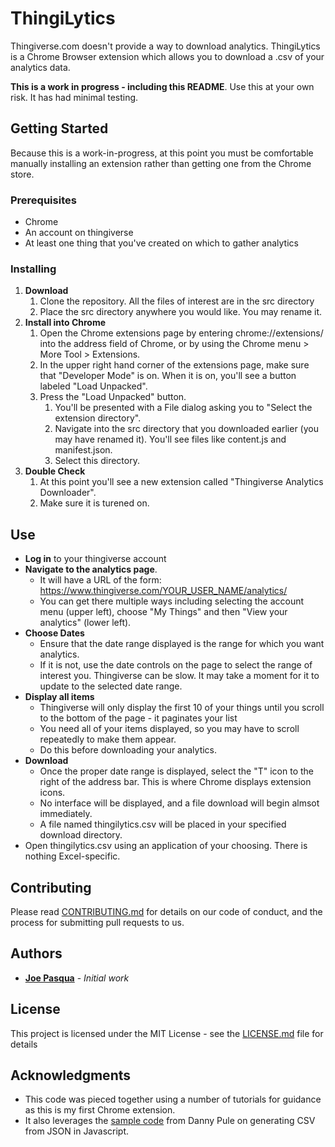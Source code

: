 # ThingiLytics

Thingiverse.com doesn't provide a way to download analytics. ThingiLytics is a Chrome Browser extension which allows you to download a .csv of your analytics data.

**This is a work in progress - including this README**. Use this at your own risk. It has had minimal testing. 

## Getting Started

Because this is a work-in-progress, at this point you must be comfortable manually installing an extension rather than getting one from the Chrome store.

### Prerequisites

* Chrome
* An account on thingiverse
* At least one thing that you've created on which to gather analytics 

### Installing

1. **Download**
   1. Clone the repository. All the files of interest are in the src directory
   2.  Place the src directory anywhere you would like. You may rename it.
2. **Install into Chrome**
   1. Open the Chrome extensions page by entering chrome://extensions/ into the address field of Chrome, or by using the Chrome menu > More Tool > Extensions.
   2. In the upper right hand corner of the extensions page, make sure that "Developer Mode" is on. When it is on, you'll see a button labeled "Load Unpacked".
   3. Press the "Load Unpacked" button.
      1. You'll be presented with a File dialog asking you to "Select the extension directory".
      2. Navigate into the src directory that you downloaded earlier (you may have renamed it). You'll see files like content.js and manifest.json.
      3. Select this directory.
3. **Double Check**
   1. At this point you'll see a new extension called "Thingiverse Analytics Downloader".
   2. Make sure it is turened on.

## Use

* **Log in** to your thingiverse account
* **Navigate to the analytics page**.
  * It will have a URL of the form: https://www.thingiverse.com/YOUR_USER_NAME/analytics/
  * You can get there multiple ways including selecting the account menu (upper left), choose "My Things" and then "View your analytics" (lower left). 
* **Choose Dates**
  * Ensure that the date range displayed is the range for which you want analytics.
  * If it is not, use the date controls on the page to select the range of interest you. Thingiverse can be slow. It may take a moment for it to update to the selected date range.
* **Display all items**
  * Thingiverse will only display the first 10 of your things until you scroll to the bottom of the page - it paginates your list
  * You need all of your items displayed, so you may have to scroll repeatedly to make them appear. 
  * Do this before downloading your analytics.
* **Download**
  * Once the proper date range is displayed, select the "T" icon to the right of the address bar. This is where Chrome displays extension icons.
  * No interface will be displayed, and a file download will begin almsot immediately.
  * A file named thingilytics.csv will be placed in your specified download directory.
* Open thingilytics.csv using an application of your choosing. There is nothing Excel-specific. 

## Contributing

Please read [CONTRIBUTING.md](https://gist.github.com/PurpleBooth/b24679402957c63ec426) for details on our code of conduct, and the process for submitting pull requests to us.

## Authors

* **[Joe Pasqua](https://github.com/jpasqua)** - *Initial work*

## License

This project is licensed under the MIT License - see the [LICENSE.md](LICENSE.md) file for details

## Acknowledgments

* This code was pieced together using a number of tutorials for guidance as this is my first Chrome extension.
* It also leverages the [sample code](https://medium.com/@danny.pule/export-json-to-csv-file-using-javascript-a0b7bc5b00d2) from Danny Pule on generating CSV from JSON in Javascript.
